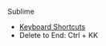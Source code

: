 Sublime
* [Keyboard Shortcuts](http://docs.sublimetext.info/en/latest/reference/keyboard_shortcuts_win.html)
* Delete to End: Ctrl + KK